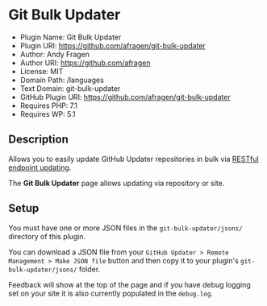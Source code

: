 # Git Bulk Updater

 * Plugin Name:       Git Bulk Updater
 * Plugin URI:        https://github.com/afragen/git-bulk-updater
 * Author:            Andy Fragen
 * Author URI:        https://github.com/afragen
 * License:           MIT
 * Domain Path:       /languages
 * Text Domain:       git-bulk-updater
 * GitHub Plugin URI: https://github.com/afragen/git-bulk-updater
 * Requires PHP:      7.1
 * Requires WP:       5.1

## Description

Allows you to easily update GitHub Updater repositories in bulk via [RESTful endpoint updating](https://github.com/afragen/github-updater/wiki/Remote-Management---RESTful-Endpoints).

The **Git Bulk Updater** page allows updating via repository or site.

## Setup

You must have one or more JSON files in the `git-bulk-updater/jsons/` directory of this plugin.

You can download a JSON file from your `GitHub Updater > Remote Management > Make JSON file` button and then copy it to your plugin's `git-bulk-updater/jsons/` folder.

Feedback will show at the top of the page and if you have debug logging set on your site it is also currently populated in the `debug.log`.
